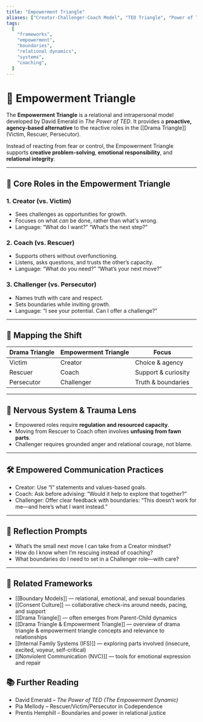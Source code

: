 ```yaml
---
title: "Empowerment Triangle"
aliases: ["Creator-Challenger-Coach Model", "TED Triangle", "Power of TED"]
tags:
  [
    "frameworks",
    "empowerment",
    "boundaries",
    "relational dynamics",
    "systems",
    "coaching",
  ]
---
```


<!-- @format -->

# 🔺 Empowerment Triangle

The **Empowerment Triangle** is a relational and intrapersonal model developed by David Emerald in _The Power of TED_. It provides a **proactive, agency-based alternative** to the reactive roles in the [[Drama Triangle]] (Victim, Rescuer, Persecutor).

Instead of reacting from fear or control, the Empowerment Triangle supports **creative problem-solving**, **emotional responsibility**, and **relational integrity**.

---

## 🧩 Core Roles in the Empowerment Triangle

### 1. **Creator** (vs. Victim)

- Sees challenges as opportunities for growth.
- Focuses on what _can_ be done, rather than what's wrong.
- Language: “What do I want?” “What’s the next step?”

### 2. **Coach** (vs. Rescuer)

- Supports others without overfunctioning.
- Listens, asks questions, and trusts the other’s capacity.
- Language: “What do you need?” “What’s your next move?”

### 3. **Challenger** (vs. Persecutor)

- Names truth with care and respect.
- Sets boundaries while inviting growth.
- Language: “I see your potential. Can I offer a challenge?”

---

## 🔄 Mapping the Shift

| Drama Triangle | Empowerment Triangle | Focus               |
| -------------- | -------------------- | ------------------- |
| Victim         | Creator              | Choice & agency     |
| Rescuer        | Coach                | Support & curiosity |
| Persecutor     | Challenger           | Truth & boundaries  |

---

## 🧠 Nervous System & Trauma Lens

- Empowered roles require **regulation and resourced capacity**.
- Moving from Rescuer to Coach often involves **unfusing from fawn parts**.
- Challenger requires grounded anger and relational courage, not blame.

---

## 🛠 Empowered Communication Practices

- Creator: Use “I” statements and values-based goals.
- Coach: Ask before advising: “Would it help to explore that together?”
- Challenger: Offer clear feedback with boundaries: “This doesn’t work for me—and here’s what I want instead.”

---

## 💬 Reflection Prompts

- What’s the small next move I can take from a Creator mindset?
- How do I know when I’m rescuing instead of coaching?
- What boundaries do I need to set in a Challenger role—with care?

---

## 🔗 Related Frameworks

- [[Boundary Models]] — relational, emotional, and sexual boundaries
- [[Consent Culture]] — collaborative check-ins around needs, pacing, and support
- [[Drama Triangle]] — often emerges from Parent-Child dynamics
- [[Drama Triangle & Empowerment Triangle]] — overview of drama triangle & empowerment triangle concepts and relevance to relationships
- [[Internal Family Systems (IFS)]] — exploring parts involved (insecure, excited, voyeur, self-critical)
- [[Nonviolent Communication (NVC)]] — tools for emotional expression and repair

## 📚 Further Reading

- David Emerald – _The Power of TED (The Empowerment Dynamic)_
- Pia Mellody – Rescuer/Victim/Persecutor in Codependence
- Prentis Hemphill – Boundaries and power in relational justice
